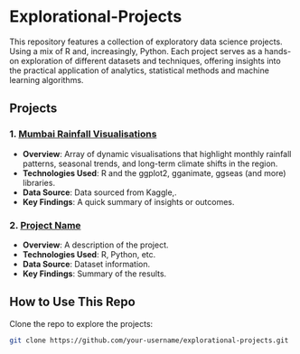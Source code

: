 # Explorational-Projects
This repository features a collection of exploratory data science projects. Using a mix of R and, increasingly, Python. Each project serves as a hands-on exploration of different datasets and techniques, offering insights into the practical application of analytics, statistical methods and machine learning algorithms.

## Projects

### 1. [Mumbai Rainfall Visualisations]([Link-to-folder-if-applicable](https://github.com/KetchupJL/Explorational-Projects/tree/main/Mumbai%20Rainfall%20%20(1900%20-%202024)))
- **Overview**:  Array of dynamic visualisations that highlight monthly rainfall patterns, seasonal trends, and long-term climate shifts in the region.
- **Technologies Used**: R and the ggplot2, gganimate, ggseas (and more) libraries.
- **Data Source**: Data sourced from Kaggle,.
- **Key Findings**: A quick summary of insights or outcomes.

### 2. [Project Name](Link-to-folder-if-applicable)
- **Overview**: A description of the project.
- **Technologies Used**: R, Python, etc.
- **Data Source**: Dataset information.
- **Key Findings**: Summary of the results.

## How to Use This Repo
Clone the repo to explore the projects:
```bash
git clone https://github.com/your-username/explorational-projects.git
